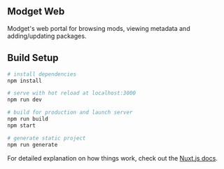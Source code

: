 ## Modget Web

Modget's web portal for browsing mods, viewing metadata and adding/updating packages.

## Build Setup

``` bash
# install dependencies
npm install

# serve with hot reload at localhost:3000
npm run dev

# build for production and launch server
npm run build
npm start

# generate static project
npm run generate
```

For detailed explanation on how things work, check out the [Nuxt.js docs](https://nuxtjs.org/docs).
